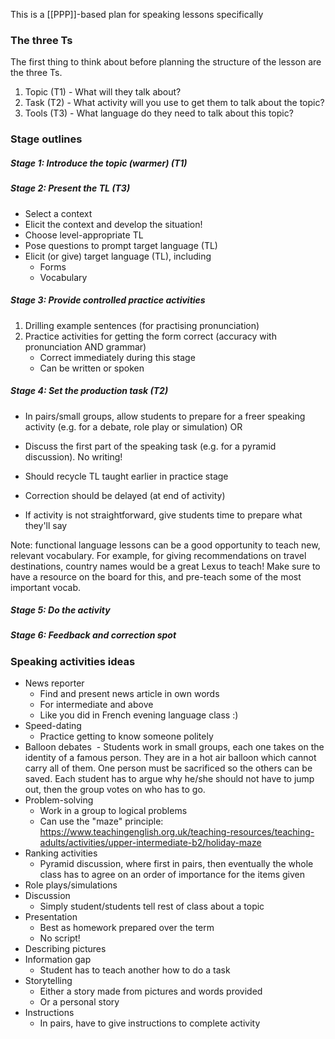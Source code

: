 This is a [[PPP]]-based plan for speaking lessons specifically

### The three Ts
The first thing to think about before planning the structure of the lesson are the three Ts.
1. Topic (T1) - What will they talk about?
2. Task (T2) - What activity will you use to get them to talk about the topic?
3. Tools (T3) - What language do they need to talk about this topic?

### Stage outlines
##### Stage 1: Introduce the topic (warmer) (T1)

##### Stage 2: Present the TL (T3)
- Select a context
- Elicit the context and develop the situation!
- Choose level-appropriate TL
- Pose questions to prompt target language (TL)
- Elicit (or give) target language (TL), including
	- Forms
	- Vocabulary
##### Stage 3: Provide controlled practice activities
1. Drilling example sentences (for practising pronunciation)
2. Practice activities for getting the form correct (accuracy with pronunciation AND grammar)
	- Correct immediately during this stage
	- Can be written or spoken

##### Stage 4: Set the production task (T2)
- In pairs/small groups, allow students to prepare for a freer speaking activity (e.g. for a debate, role play or simulation)
OR
- Discuss the first part of the speaking task (e.g. for a pyramid discussion). No writing!

- Should recycle TL taught earlier in practice stage
- Correction should be delayed (at end of activity)
- If activity is not straightforward, give students time to prepare what they'll say

Note: functional language lessons can be a good opportunity to teach new, relevant vocabulary. For example, for giving recommendations on travel destinations, country names would be a great Lexus to teach! Make sure to have a resource on the board for this, and pre-teach some of the most important vocab.
##### Stage 5: Do the activity
##### Stage 6: Feedback and correction spot


### Speaking activities ideas
- News reporter
	- Find and present news article in own words
	- For intermediate and above
	- Like you did in French evening language class :)
- Speed-dating
	- Practice getting to know someone politely
- Balloon debates
	 - Students work in small groups, each one takes on the identity of a famous person. They are in a hot air balloon which cannot carry all of them. One person must be sacrificed so the others can be saved. Each student has to argue why he/she should not have to jump out, then the group votes on who has to go.
- Problem-solving
	- Work in a group to logical problems
	- Can use the "maze" principle: https://www.teachingenglish.org.uk/teaching-resources/teaching-adults/activities/upper-intermediate-b2/holiday-maze
- Ranking activities
	- Pyramid discussion, where first in pairs, then eventually the whole class has to agree on an order of importance for the items given
- Role plays/simulations
- Discussion
	- Simply student/students tell rest of class about a topic
- Presentation
	- Best as homework prepared over the term
	- No script!
- Describing pictures
- Information gap
	- Student has to teach another how to do a task
- Storytelling
	- Either a story made from pictures and words provided
	- Or a personal story
- Instructions
	- In pairs, have to give instructions to complete activity